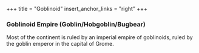 +++
title = "Goblinoid"
insert_anchor_links = "right"
+++

### Goblinoid Empire (Goblin/Hobgoblin/Bugbear)
Most of the continent is ruled by an imperial empire of goblinoids, ruled by
the goblin emperor in the capital of Grome. 
